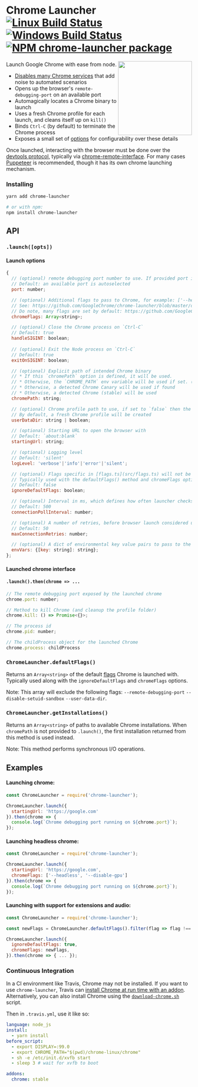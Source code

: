 # Chrome Launcher [![Linux Build Status](https://img.shields.io/travis/GoogleChrome/chrome-launcher/master.svg)](https://travis-ci.org/GoogleChrome/chrome-launcher) [![Windows Build Status](https://img.shields.io/appveyor/ci/paulirish/chrome-launcher/master.svg)](https://ci.appveyor.com/project/paulirish/chrome-launcher/branch/master) [![NPM chrome-launcher package](https://img.shields.io/npm/v/chrome-launcher.svg)](https://npmjs.org/package/chrome-launcher)


<img src="https://user-images.githubusercontent.com/39191/29847271-a7ba82f8-8ccf-11e7-8d54-eb88fdf0b6d0.png" align=right height=200>

Launch Google Chrome with ease from node.

* [Disables many Chrome services](https://github.com/GoogleChrome/chrome-launcher/blob/master/src/flags.ts) that add noise to automated scenarios
* Opens up the browser's `remote-debugging-port` on an available port
* Automagically locates a Chrome binary to launch
* Uses a fresh Chrome profile for each launch, and cleans itself up on `kill()`
* Binds `Ctrl-C` (by default) to terminate the Chrome process
* Exposes a small set of [options](#api) for configurability over these details

Once launched, interacting with the browser must be done over the [devtools protocol](https://chromedevtools.github.io/devtools-protocol/), typically via [chrome-remote-interface](https://github.com/cyrus-and/chrome-remote-interface/). For many cases [Puppeteer](https://github.com/GoogleChrome/puppeteer) is recommended, though it has its own chrome launching mechanism.

### Installing

```sh
yarn add chrome-launcher

# or with npm:
npm install chrome-launcher
```


## API

### `.launch([opts])`

#### Launch options

```js
{
  // (optional) remote debugging port number to use. If provided port is already busy, launch() will reject
  // Default: an available port is autoselected
  port: number;

  // (optional) Additional flags to pass to Chrome, for example: ['--headless', '--disable-gpu']
  // See: https://github.com/GoogleChrome/chrome-launcher/blob/master/docs/chrome-flags-for-tools.md
  // Do note, many flags are set by default: https://github.com/GoogleChrome/chrome-launcher/blob/master/src/flags.ts
  chromeFlags: Array<string>;

  // (optional) Close the Chrome process on `Ctrl-C`
  // Default: true
  handleSIGINT: boolean;
  
  // (optional) Exit the Node process on `Ctrl-C`
  // Default: true
  exitOnSIGINT: boolean;

  // (optional) Explicit path of intended Chrome binary
  // * If this `chromePath` option is defined, it will be used.
  // * Otherwise, the `CHROME_PATH` env variable will be used if set. (`LIGHTHOUSE_CHROMIUM_PATH` is deprecated)
  // * Otherwise, a detected Chrome Canary will be used if found
  // * Otherwise, a detected Chrome (stable) will be used
  chromePath: string;

  // (optional) Chrome profile path to use, if set to `false` then the default profile will be used.
  // By default, a fresh Chrome profile will be created
  userDataDir: string | boolean;

  // (optional) Starting URL to open the browser with
  // Default: `about:blank`
  startingUrl: string;

  // (optional) Logging level
  // Default: 'silent'
  logLevel: 'verbose'|'info'|'error'|'silent';

  // (optional) Flags specific in [flags.ts](src/flags.ts) will not be included.
  // Typically used with the defaultFlags() method and chromeFlags option.
  // Default: false
  ignoreDefaultFlags: boolean;

  // (optional) Interval in ms, which defines how often launcher checks browser port to be ready.
  // Default: 500
  connectionPollInterval: number;

  // (optional) A number of retries, before browser launch considered unsuccessful.
  // Default: 50
  maxConnectionRetries: number;

  // (optional) A dict of environmental key value pairs to pass to the spawned chrome process.
  envVars: {[key: string]: string};
};
```

#### Launched chrome interface

#### `.launch().then(chrome => ...`

```js
// The remote debugging port exposed by the launched chrome
chrome.port: number;

// Method to kill Chrome (and cleanup the profile folder)
chrome.kill: () => Promise<{}>;

// The process id
chrome.pid: number;

// The childProcess object for the launched Chrome
chrome.process: childProcess
```

### `ChromeLauncher.defaultFlags()`

Returns an `Array<string>` of the default [flags](docs/chrome-flags-for-tools.md) Chrome is launched with. Typically used along with the `ignoreDefaultFlags` and `chromeFlags` options.

Note: This array will exclude the following flags: `--remote-debugging-port` `--disable-setuid-sandbox` `--user-data-dir`.

### `ChromeLauncher.getInstallations()`

Returns an `Array<string>` of paths to available Chrome installations. When `chromePath` is not provided to `.launch()`, the first installation returned from this method is used instead.

Note: This method performs synchronous I/O operations.

## Examples

#### Launching chrome:

```js
const ChromeLauncher = require('chrome-launcher');

ChromeLauncher.launch({
  startingUrl: 'https://google.com'
}).then(chrome => {
  console.log(`Chrome debugging port running on ${chrome.port}`);
});
```


#### Launching headless chrome:

```js
const ChromeLauncher = require('chrome-launcher');

ChromeLauncher.launch({
  startingUrl: 'https://google.com',
  chromeFlags: ['--headless', '--disable-gpu']
}).then(chrome => {
  console.log(`Chrome debugging port running on ${chrome.port}`);
});
```

#### Launching with support for extensions and audio:

```js
const ChromeLauncher = require('chrome-launcher');

const newFlags = ChromeLauncher.defaultFlags().filter(flag => flag !== '--disable-extensions' && flag !== '--mute-audio');

ChromeLauncher.launch({
  ignoreDefaultFlags: true,
  chromeFlags: newFlags,
}).then(chrome => { ... });
```

### Continuous Integration

In a CI environment like Travis, Chrome may not be installed. If you want to use `chrome-launcher`, Travis can [install Chrome at run time with an addon](https://docs.travis-ci.com/user/chrome).  Alternatively, you can also install Chrome using the [`download-chrome.sh`](https://raw.githubusercontent.com/GoogleChrome/chrome-launcher/v0.8.0/scripts/download-chrome.sh) script.

Then in `.travis.yml`, use it like so:

```yaml
language: node_js
install:
  - yarn install
before_script:
  - export DISPLAY=:99.0
  - export CHROME_PATH="$(pwd)/chrome-linux/chrome"
  - sh -e /etc/init.d/xvfb start
  - sleep 3 # wait for xvfb to boot

addons:
  chrome: stable
```
